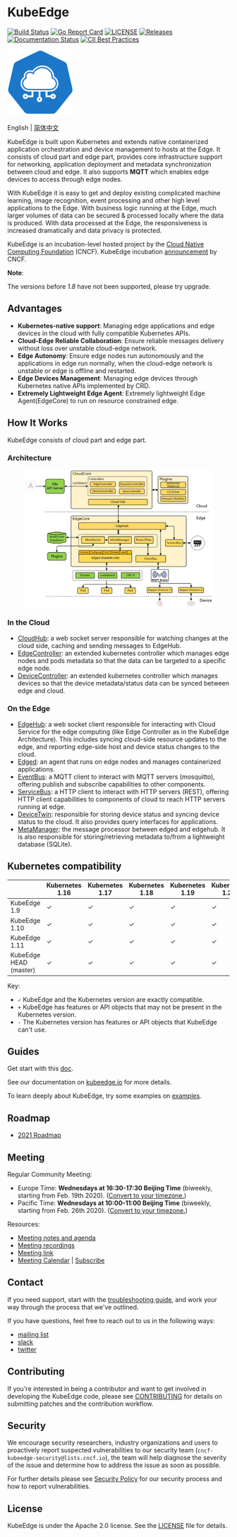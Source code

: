 # KubeEdge
[![Build Status](https://travis-ci.org/kubeedge/kubeedge.svg?branch=master)](https://travis-ci.org/kubeedge/kubeedge)
[![Go Report Card](https://goreportcard.com/badge/github.com/kubeedge/kubeedge)](https://goreportcard.com/report/github.com/kubeedge/kubeedge)
[![LICENSE](https://img.shields.io/github/license/kubeedge/kubeedge.svg?style=flat-square)](/LICENSE)
[![Releases](https://img.shields.io/github/release/kubeedge/kubeedge/all.svg?style=flat-square)](https://github.com/kubeedge/kubeedge/releases)
[![Documentation Status](https://readthedocs.org/projects/kubeedge/badge/?version=latest)](https://kubeedge.readthedocs.io/en/latest/?badge=latest)
[![CII Best Practices](https://bestpractices.coreinfrastructure.org/projects/3018/badge)](https://bestpractices.coreinfrastructure.org/projects/3018)

<img src="./docs/images/kubeedge-logo-only.png">

English | [简体中文](./README_zh.md)

KubeEdge is built upon Kubernetes and extends native containerized application orchestration and device management to hosts at the Edge.
It consists of cloud part and edge part, provides core infrastructure support for networking, application deployment and metadata synchronization
between cloud and edge. It also supports **MQTT** which enables edge devices to access through edge nodes.

With KubeEdge it is easy to get and deploy existing complicated machine learning, image recognition, event processing and other high level applications to the Edge.
With business logic running at the Edge, much larger volumes of data can be secured & processed locally where the data is produced.
With data processed at the Edge, the responsiveness is increased dramatically and data privacy is protected.

KubeEdge is an incubation-level hosted project by the [Cloud Native Computing Foundation](https://cncf.io) (CNCF). KubeEdge incubation [announcement](https://www.cncf.io/blog/2020/09/16/toc-approves-kubeedge-as-incubating-project/) by CNCF.

**Note**:

The versions before *1.8* have not been supported, please try upgrade.

## Advantages

- **Kubernetes-native support**: Managing edge applications and edge devices in the cloud with fully compatible Kubernetes APIs.
- **Cloud-Edge Reliable Collaboration**: Ensure reliable messages delivery without loss over unstable cloud-edge network.
- **Edge Autonomy**: Ensure edge nodes run autonomously and the applications in edge run normally, when the cloud-edge network is unstable or edge is offline and restarted.
- **Edge Devices Management**: Managing edge devices through Kubernetes native APIs implemented by CRD.
- **Extremely Lightweight Edge Agent**: Extremely lightweight Edge Agent(EdgeCore) to run on resource constrained edge.


## How It Works

KubeEdge consists of cloud part and edge part.

### Architecture

<div  align="center">
<img src="./docs/images/kubeedge_arch.png" width = "85%" align="center">
</div>

### In the Cloud
- [CloudHub](https://kubeedge.io/en/docs/architecture/cloud/cloudhub): a web socket server responsible for watching changes at the cloud side, caching and sending messages to EdgeHub.
- [EdgeController](https://kubeedge.io/en/docs/architecture/cloud/edge_controller): an extended kubernetes controller which manages edge nodes and pods metadata so that the data can be targeted to a specific edge node.
- [DeviceController](https://kubeedge.io/en/docs/architecture/cloud/device_controller): an extended kubernetes controller which manages devices so that the device metadata/status data can be synced between edge and cloud.


### On the Edge
- [EdgeHub](https://kubeedge.io/en/docs/architecture/edge/edgehub): a web socket client responsible for interacting with Cloud Service for the edge computing (like Edge Controller as in the KubeEdge Architecture). This includes syncing cloud-side resource updates to the edge, and reporting edge-side host and device status changes to the cloud.
- [Edged](https://kubeedge.io/en/docs/architecture/edge/edged): an agent that runs on edge nodes and manages containerized applications.
- [EventBus](https://kubeedge.io/en/docs/architecture/edge/eventbus): a MQTT client to interact with MQTT servers (mosquitto), offering publish and subscribe capabilities to other components.
- [ServiceBus](https://kubeedge.io/en/docs/architecture/edge/servicebus): a HTTP client to interact with HTTP servers (REST), offering HTTP client capabilities to components of cloud to reach HTTP servers running at edge.
- [DeviceTwin](https://kubeedge.io/en/docs/architecture/edge/devicetwin): responsible for storing device status and syncing device status to the cloud. It also provides query interfaces for applications.
- [MetaManager](https://kubeedge.io/en/docs/architecture/edge/metamanager): the message processor between edged and edgehub. It is also responsible for storing/retrieving metadata to/from a lightweight database (SQLite).

## Kubernetes compatibility

|                        | Kubernetes 1.16 | Kubernetes 1.17 | Kubernetes 1.18 | Kubernetes 1.19 | Kubernetes 1.20 | Kubernetes 1.21 | Kubernetes 1.22 |
|------------------------|-----------------|-----------------|-----------------|-----------------|-----------------|-----------------|-----------------|
| KubeEdge 1.9           | ✓               | ✓               | ✓               | ✓               | ✓               | ✓               | ✓               |
| KubeEdge 1.10          | ✓               | ✓               | ✓               | ✓               | ✓               | ✓               | ✓               |
| KubeEdge 1.11          | ✓               | ✓               | ✓               | ✓               | ✓               | ✓               | ✓               |
| KubeEdge HEAD (master) | ✓               | ✓               | ✓               | ✓               | ✓               | ✓               | ✓               |

Key:
* `✓` KubeEdge and the Kubernetes version are exactly compatible.
* `+` KubeEdge has features or API objects that may not be present in the Kubernetes version.
* `-` The Kubernetes version has features or API objects that KubeEdge can't use.

## Guides

Get start with this [doc](https://kubeedge.io/en/docs).

See our documentation on [kubeedge.io](https://kubeedge.io) for more details.

To learn deeply about KubeEdge, try some examples on [examples](https://github.com/kubeedge/examples).

## Roadmap

* [2021 Roadmap](./docs/roadmap.md#roadmap)

## Meeting

Regular Community Meeting:
- Europe Time: **Wednesdays at 16:30-17:30 Beijing Time** (biweekly, starting from Feb. 19th 2020).
([Convert to your timezone.](https://www.thetimezoneconverter.com/?t=16%3A30&tz=GMT%2B8&))
- Pacific Time: **Wednesdays at 10:00-11:00 Beijing Time** (biweekly, starting from Feb. 26th 2020).
([Convert to your timezone.](https://www.thetimezoneconverter.com/?t=10%3A00&tz=GMT%2B8&))

Resources:
- [Meeting notes and agenda](https://docs.google.com/document/d/1Sr5QS_Z04uPfRbA7PrXr3aPwCRpx7EtsyHq7mp6CnHs/edit)
- [Meeting recordings](https://www.youtube.com/playlist?list=PLQtlO1kVWGXkRGkjSrLGEPJODoPb8s5FM)
- [Meeting link](https://zoom.us/j/4167237304)
- [Meeting Calendar](https://calendar.google.com/calendar/embed?src=8rjk8o516vfte21qibvlae3lj4%40group.calendar.google.com) | [Subscribe](https://calendar.google.com/calendar?cid=OHJqazhvNTE2dmZ0ZTIxcWlidmxhZTNsajRAZ3JvdXAuY2FsZW5kYXIuZ29vZ2xlLmNvbQ)

## Contact

If you need support, start with the [troubleshooting guide](https://kubeedge.io/en/docs/developer/troubleshooting), and work your way through the process that we've outlined.

If you have questions, feel free to reach out to us in the following ways:

- [mailing list](https://groups.google.com/forum/#!forum/kubeedge)
- [slack](https://join.slack.com/t/kubeedge/shared_invite/enQtNjc0MTg2NTg2MTk0LWJmOTBmOGRkZWNhMTVkNGU1ZjkwNDY4MTY4YTAwNDAyMjRkMjdlMjIzYmMxODY1NGZjYzc4MWM5YmIxZjU1ZDI)
- [twitter](https://twitter.com/kubeedge)

## Contributing

If you're interested in being a contributor and want to get involved in
developing the KubeEdge code, please see [CONTRIBUTING](./CONTRIBUTING.md) for
details on submitting patches and the contribution workflow.

## Security

We encourage security researchers, industry organizations and users to proactively report suspected vulnerabilities to our security team (`cncf-kubeedge-security@lists.cncf.io`), the team will help diagnose the severity of the issue and determine how to address the issue as soon as possible.

For further details please see [Security Policy](https://github.com/kubeedge/community/blob/master/security-team/SECURITY.md) for our security process and how to report vulnerabilities.

## License

KubeEdge is under the Apache 2.0 license. See the [LICENSE](LICENSE) file for details.
